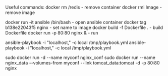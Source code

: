 Useful commands: 
 docker rm /redis                    - remove container
 docker rmi Image                    - remove image

 docker run -it ansible /bin/bash    - open ansible container
 docker tag b138e22043f5 nginx       - set name to image
 docker build -f Dockerfile .        - build Dockerfile
 docker run -p 80:80 nginx &         - run 

 ansible-playbook -i "localhost," -c local /tmp/playbook.yml
 ansible-playbook -i "localhost," -c local /tmp/playbook.yml


 sudo docker run -d --name myconf nginx_conf
 sudo docker run --name nginx_data --volumes-from myconf --link tomcat_data:tomcat -d -p 80:80 nginx
